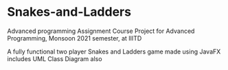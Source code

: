 # Snakes-and-Ladders
Advanced programming Assignment
Course Project for Advanced Programming, Monsoon 2021 semester, at IIITD

A fully functional two player Snakes and Ladders game made using JavaFX includes UML Class Diagram also
